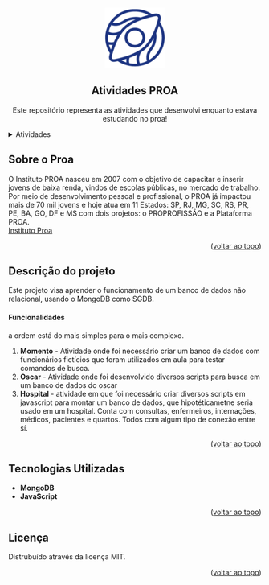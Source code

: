 <!-- Usei este modelo como base de edição: https://github.com/othneildrew/Best-README-Template -->
<a id="readme-top"></a>
<!--
*** Caso queira mudar qualquercoisa aqui, pode enviar seu 
*** commit alterando o que deseja :D
-->

<!-- PROJECT LOGO -->
<br />
<div align="center">
  <img src="images/proa-logo.png" alt="Logo" width="120" height="120">
  
  <h2 align="center">Atividades PROA</h2>

  <p align="center">
    Este repositório representa as atividades que desenvolvi enquanto estava estudando no proa!
    <br/>
  </p>
</div>
<!-- END: PROJECT LOGO -->

<!-- Tabela de resumo -->
<details>
  <summary>Atividades</summary>
  <ol>
    <!-- Primeiro: Sobre -->
    <li>
      <a href="#sobre-o-proa">Sobre o Proa</a>
    </li>
    <!-- Segundo: Descrição (com sublista) -->
    <li>
      <a href="#descrição-do-projeto">Descrição</a>
      <ul>
        <li><a href="#funcionalidades">Funcionalidades</a></li>
      </ul>
    </li>
    <!-- Terceiro: Tecnologias Usadas -->
    <li>
      <a href="#tecnologias-utilizadas">Tecnologias Usadas</a>
    </li>
    <!-- Quarto: Licença -->
    <li>
      <a href="#Licença">Licença</a>
    </li>
  </ol>
</details>
<!-- END: Tabela de resumo -->

<!-- SOBRE O PROA -->
## Sobre o Proa
O Instituto PROA nasceu em 2007 com o objetivo de capacitar e inserir jovens de baixa renda, vindos de escolas públicas, no mercado de trabalho. Por meio de desenvolvimento pessoal e profissional, o PROA já impactou mais de 70 mil jovens e hoje atua em 11 Estados: SP, RJ, MG, SC, RS, PR, PE, BA, GO, DF e MS com dois projetos: o PROPROFISSÃO e a Plataforma PROA.
</br>
<a href="https://www.proa.org.br">Instituto Proa</a>

<p align="right">(<a href="#readme-top">voltar ao topo</a>)</p>

<!-- Descrição de projeto -->
## Descrição do projeto
Este projeto visa aprender o funcionamento de um banco de dados não relacional, usando o MongoDB como SGDB.

<!-- Funcionalidades -->
#### Funcionalidades
a ordem está do mais simples para o mais complexo.
1. **Momento** - Atividade onde foi necessário criar um banco de dados com funcionários fictícios que foram utilizados em aula para testar comandos de busca.
2. **Oscar** - Atividade onde foi desenvolvido diversos scripts para busca em um banco de dados do oscar
3. **Hospital** - atividade em que foi necessário criar diversos scripts em javascript para montar um banco de dados, que hipotéticametne seria usado em um hospital. Conta com consultas, enfermeiros, internações, médicos, pacientes e quartos. Todos com algum tipo de conexão entre sí.

<!-- END: Funcionalidades -->

<p align="right">(<a href="#readme-top">voltar ao topo</a>)</p>
<!-- END: Descrição de projeto -->

<!-- Tecnologias -->
## Tecnologias Utilizadas
- **MongoDB**
- **JavaScript**

<p align="right">(<a href="#readme-top">voltar ao topo</a>)</p>
<!-- END: Tecnologias -->

<!-- LICENSE -->
## Licença

Distrubuído através da licença MIT.

<p align="right">(<a href="#readme-top">voltar ao topo</a>)</p>
<!-- END: LICENSE -->